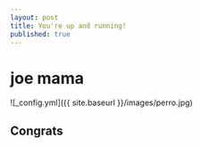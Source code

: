 ```yaml
---
layout: post
title: You're up and running!
published: true
---
```

# joe mama

![_config.yml]({{ site.baseurl }}/images/perro.jpg)

## Congrats
